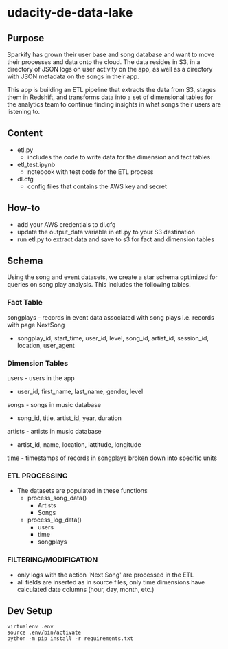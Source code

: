 # udacity-de-data-lake

## Purpose
Sparkify has grown their user base and song database and 
want to move their processes and data onto the cloud. 
The data resides in S3, in a directory 
of JSON logs on user activity on the app, as well as a 
directory with JSON metadata on the songs in their app.

This app is building an ETL pipeline that extracts the data 
from S3, stages them in Redshift, and transforms data into 
a set of dimensional tables for the analytics team to 
continue finding insights in what songs their users are 
listening to.

## Content
* etl.py
  * includes the code to write data for the dimension and fact tables
* etl_test.ipynb
  * notebook with test code for the ETL process
* dl.cfg
  * config files that contains the AWS key and secret

## How-to
* add your AWS credentials to dl.cfg
* update the output_data variable in etl.py to your S3 destination
* run etl.py to extract data and save to s3 for fact and dimension tables

## Schema

Using the song and event datasets, we create a star schema 
optimized for queries on song play analysis. This includes 
the following tables.

### Fact Table
songplays - records in event data associated with song plays 
i.e. records with page NextSong

* songplay_id, start_time, user_id, level, song_id, artist_id, session_id, location, user_agent

### Dimension Tables
users - users in the app
* user_id, first_name, last_name, gender, level

songs - songs in music database
* song_id, title, artist_id, year, duration

artists - artists in music database
* artist_id, name, location, lattitude, longitude

time - timestamps of records in songplays broken down into 
specific units

### ETL PROCESSING

* The datasets are populated in these functions
  * process_song_data()
    * Artists
    * Songs
  * process_log_data()
    * users
    * time
    * songplays
  

### FILTERING/MODIFICATION

* only logs with the action 'Next Song' are processed in the ETL
* all fields are inserted as in source files, only time dimensions have calculated date columns (hour, day, month, etc.)

## Dev Setup
```
virtualenv .env
source .env/bin/activate
python -m pip install -r requirements.txt
```
